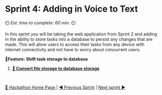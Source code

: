 # Sprint 4: Adding in Voice to Text
⏲️ _Est. time to complete: 60 min._ ⏲️

In this sprint you will be taking the web application from Sprint 2 and adding in the ability to store tasks into a database to persist any changes that are made. This will allow users to access their tasks from any device with internet connectivity and not have to worry about concurrent users.

**📕Feature: Shift task storage to database**
1. [**📖 Convert file storage to database storage**](/Track_1_ToDo_App/Sprint-03%20-%20Database%20Integration/Features%201%20-%20Shift%20task%20storage%20to%20database/User%20Story%201%20-%20Move%20from%20File%20Storage%20to%20database.md)



<br/>

[🔼 Hackathon Home Page ](/Track_1_ToDo_App/README.md) | [◀ Previous Sprint](/Track_1_ToDo_App/Sprint-03%20-%20Database%20Integration/README.md) | [Next sprint ▶](/Track_1_ToDo_App/Sprint-05%20-%20Advanced%20AI%20recommendations/README.md)
